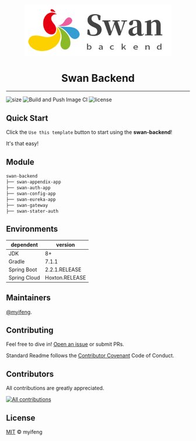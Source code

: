 <p align="center">
  <a href="https://ant.design">
    <img width="400" src="swan-backend-logo.png">
  </a>
</p>

<h1 align="center">Swan Backend</h1>

------

![size](https://img.shields.io/github/repo-size/myifeng/swan-backend)
![Build and Push Image CI](https://img.shields.io/github/workflow/status/myifeng/swan-backend/Build%20and%20Push%20Image%20CI)
![license](https://img.shields.io/github/license/myifeng/swan-backend)

## Quick Start

Click the `Use this template` button to start using the **swan-backend**!

It's that easy!

## Module

```
swan-backend
├── swan-appendix-app
├── swan-auth-app
├── swan-config-app
├── swan-eureka-app
├── swan-gateway
├── swan-stater-auth
```

## Environments

|**dependent**  | **version**   |
|----           |----           |
| JDK | 8+ |
| Gradle | 7.1.1 |
| Spring Boot | 2.2.1.RELEASE |
| Spring Cloud | Hoxton.RELEASE |


## Maintainers

[@myifeng](https://github.com/myifeng).

## Contributing

Feel free to dive in! [Open an issue](https://github.com/myifeng/swan-backend/issues/new) or submit PRs.

Standard Readme follows the [Contributor Covenant](http://contributor-covenant.org/version/1/3/0/) Code of Conduct.

## Contributors

All contributions are greatly appreciated.

[![All contributions](https://contrib.rocks/image?repo=myifeng/swan-backend)](https://github.com/myifeng/swan-backend/graphs/contributors)

## License

[MIT](LICENSE) © myifeng